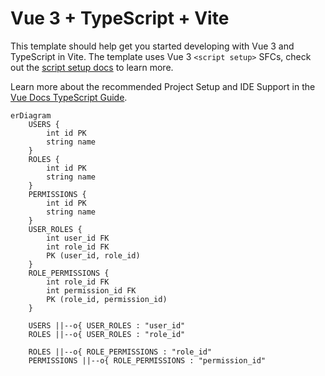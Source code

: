 # Vue 3 + TypeScript + Vite

This template should help get you started developing with Vue 3 and TypeScript in Vite. The template uses Vue 3 `<script setup>` SFCs, check out the [script setup docs](https://v3.vuejs.org/api/sfc-script-setup.html#sfc-script-setup) to learn more.

Learn more about the recommended Project Setup and IDE Support in the [Vue Docs TypeScript Guide](https://vuejs.org/guide/typescript/overview.html#project-setup).

```mermaid
erDiagram
    USERS {
        int id PK
        string name
    }
    ROLES {
        int id PK
        string name
    }
    PERMISSIONS {
        int id PK
        string name
    }
    USER_ROLES {
        int user_id FK
        int role_id FK
        PK (user_id, role_id)
    }
    ROLE_PERMISSIONS {
        int role_id FK
        int permission_id FK
        PK (role_id, permission_id)
    }

    USERS ||--o{ USER_ROLES : "user_id"
    ROLES ||--o{ USER_ROLES : "role_id"

    ROLES ||--o{ ROLE_PERMISSIONS : "role_id"
    PERMISSIONS ||--o{ ROLE_PERMISSIONS : "permission_id"

```
